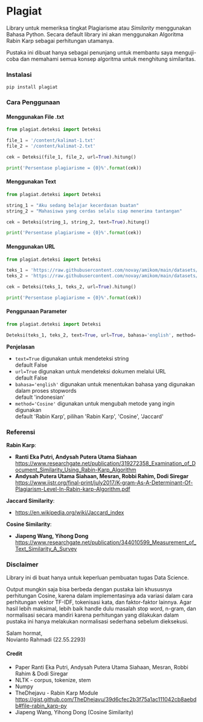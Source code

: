 # Plagiat

Library untuk memeriksa tingkat Plagiarisme atau *Similarity* menggunakan Bahasa Python. Secara default library ini akan menggunakan Algoritma Rabin Karp sebagai perhitungan utamanya.

Pustaka ini dibuat hanya sebagai penunjang untuk membantu saya menguji-coba dan memahami semua konsep algoritma untuk menghitung similaritas.

### Instalasi
```
pip install plagiat
```

### Cara Penggunaan

#### Menggunakan File .txt
```Python
from plagiat.deteksi import Deteksi

file_1 = '/content/kalimat-1.txt'
file_2 = '/content/kalimat-2.txt'

cek = Deteksi(file_1, file_2, url=True).hitung()

print('Persentase plagiarisme = {0}%'.format(cek))
```

#### Menggunakan Text
```Python
from plagiat.deteksi import Deteksi

string_1 = "Aku sedang belajar kecerdasan buatan"
string_2 = "Mahasiswa yang cerdas selalu siap menerima tantangan"

cek = Deteksi(string_1, string_2, text=True).hitung()

print('Persentase plagiarisme = {0}%'.format(cek))
```

#### Menggunakan URL
```Python
from plagiat.deteksi import Deteksi

teks_1 = 'https://raw.githubusercontent.com/novay/amikom/main/datasets/text/kalimat-1.txt'
teks_2 = 'https://raw.githubusercontent.com/novay/amikom/main/datasets/text/kalimat-1.txt'

cek = Deteksi(teks_1, teks_2, url=True).hitung()

print('Persentase plagiarisme = {0}%'.format(cek))
```

#### Penggunaan Parameter
```Python
from plagiat.deteksi import Deteksi

Deteksi(teks_1, teks_2, text=True, url=True, bahasa='english', method='Cosine').hitung()
```
**Penjelasan**<br/>
- `text=True` digunakan untuk mendeteksi string<br/> default False
- `url=True` digunakan untuk mendeteksi dokumen melalui URL<br/> default False
- `bahasa='english'` digunakan untuk menentukan bahasa yang digunakan dalam proses stopwords<br/> default 'indonesian'
- `method='Cosine'` digunakan untuk mengubah metode yang ingin digunakan<br/>default 'Rabin Karp', pilihan 'Rabin Karp', 'Cosine', 'Jaccard'

### Referensi

**Rabin Karp**:
- **Ranti Eka Putri, Andysah Putera Utama Siahaan**<br/>https://www.researchgate.net/publication/319272358_Examination_of_Document_Similarity_Using_Rabin-Karp_Algorithm
- **Andysah Putera Utama Siahaan, Mesran, Robbi Rahim, Dodi Siregar**<br/>https://www.ijstr.org/final-print/july2017/K-gram-As-A-Determinant-Of-Plagiarism-Level-In-Rabin-karp-Algorithm.pdf

**Jaccard Similarity**:
- https://en.wikipedia.org/wiki/Jaccard_index

**Cosine Similarity**:
- **Jiapeng Wang, Yihong Dong**<br/>https://www.researchgate.net/publication/344010599_Measurement_of_Text_Similarity_A_Survey


### Disclaimer
Library ini di buat hanya untuk keperluan pembuatan tugas Data Science.

Output mungkin saja bisa berbeda dengan pustaka lain khususnya perhitungan Cosine, karena dalam implementasinya ada variasi dalam cara perhitungan vektor TF-IDF, tokenisasi kata, dan faktor-faktor lainnya. Agar hasil lebih maksimal, lebih baik handle dulu masalah stop word, n-gram, dan normalisasi secara mandiri karena perhitungan yang dilakukan dalam pustaka ini hanya melakukan normalisasi sederhana sebelum dieksekusi.

Salam hormat,<br/>
Novianto Rahmadi (22.55.2293)

#### Credit
- Paper Ranti Eka Putri, Andysah Putera Utama Siahaan, Mesran, Robbi Rahim & Dodi Siregar
- NLTK - corpus, tokenize, stem
- Numpy
- TheDhejavu - Rabin Karp Module <br/>https://gist.github.com/TheDhejavu/39d6cfec2b3f75a1ac111042cb8aebdb#file-rabin_karp-py
- Jiapeng Wang, Yihong Dong (Cosine Similarity)